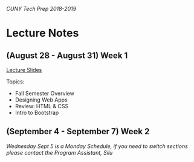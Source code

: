 _CUNY Tech Prep 2018-2019_

# Lecture Notes

## (August 28 - August 31) Week 1

[Lecture Slides](lecture-01.pdf)


Topics:

- Fall Semester Overview
- Designing Web Apps
- Review: HTML & CSS
- Intro to Bootstrap

## (September 4 - September 7) Week 2 

_Wednesday Sept 5 is a Monday Schedule, if you need to switch sections please contact the Program Assistant, Silu_
